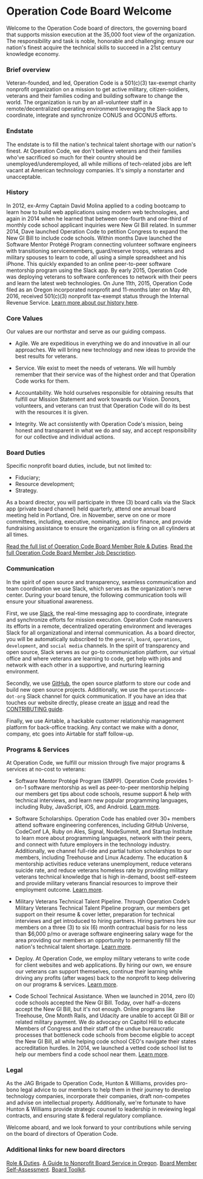 # Operation Code Board Welcome

Welcome to the Operation Code board of directors, the governing board that supports mission execution at the 35,000 foot view of the organization. The responsibility and task is noble, honorable and challenging: ensure our nation's finest acquire the technical skills to succeed in a 21st century knowledge economy.

### Brief overview
Veteran-founded, and led, Operation Code is a 501(c)(3) tax-exempt charity nonprofit organization on a mission to get active military, citizen-soldiers, veterans and their families coding and building software to change the world. The organization is run by an all-volunteer staff in a remote/decentralized operating environment leveraging the Slack app to coordinate, integrate and synchronize CONUS and OCONUS efforts.

### Endstate
The endstate is to fill the nation's technical talent shortage with our nation's finest. At Operation Code, we don't believe veterans and their families who've sacrificed so much for their country should be unemployed/underemployed, all while millions of tech-related jobs are left vacant at American technology companies. It's simply a nonstarter and unacceptable.

### History
In 2012, ex-Army Captain David Molina applied to a coding bootcamp to learn how to build web applications using modern web technologies, and again in 2014 when he learned that between one-fourth and one-third of monthly code school applicant inquiries were New GI Bill related. In summer 2014, Dave launched Operation Code to petition Congress to expand the New GI Bill to include code schools. Within months Dave launched the Software Mentor Protégé Program connecting volunteer software engineers with transitioning servicemembers, guard/reserve troops, veterans and military spouses to learn to code, all using a simple spreadsheet and his iPhone. This quickly expanded to an online peer-to-peer software mentorship program using the Slack app. By early 2015, Operation Code was deploying veterans to software conferences to network with their peers and learn the latest web technologies. On June 11th, 2015, Operation Code filed as an Oregon incorporated nonprofit and 11-months later on May 4th, 2016, received 501(c)(3) nonprofit tax-exempt status through the Internal Revenue Service. [Learn more about our history here](https://operationcode.org/history).

### Core Values
Our values are our northstar and serve as our guiding compass.
- Agile. We are expeditious in everything we do and innovative in all our approaches. We will bring new technology and new ideas to provide the best results for veterans.

- Service. We exist to meet the needs of veterans. We will humbly remember that their service was of the highest order and that Operation Code works for them.

- Accountability. We hold ourselves responsible for obtaining results that fulfill our Mission Statement and work towards our Vision. Donors, volunteers, and veterans can trust that Operation Code will do its best with the resources it is given.

- Integrity. We act consistently with Operation Code's mission, being honest and transparent in what we do and say, and accept responsibility for our collective and individual actions.

### Board Duties
Specific nonprofit board duties, include, but not limited to:
- Fiduciary;
- Resource development;
- Strategy.

As a board director, you will participate in three (3) board calls via the Slack app (private board channel) held quarterly, attend one annual board meeting held in Portland, Ore. in November, serve on one or more committees, including, executive, nominating, and/or finance, and provide fundraising assistance to ensure the organization is firing on all cylinders at all times.

[Read the full list of Operation Code Board Member Role & Duties](https://github.com/OperationCode/board/blob/master/role.md).
[Read the full Operation Code Board Member Job Description](https://github.com/OperationCode/board/blob/master/job_description.md).

### Communication
In the spirit of open source and transparency, seamless communication and team coordination we use Slack, which serves as the organization's nerve center. During your board tenure, the following communication tools will ensure your situational awareness.

First, we use [Slack](https://operation-code.slack.com), the real-time messaging app to coordinate, integrate and synchronize efforts for mission execution. Operation Code maneuvers its efforts in a remote, decentralized operating environment and leverages Slack for all organizational and internal communication. As a board director, you will be automatically subscribed to the `general`, `board`, `operations`, `development`, and `social media` channels. In the spirit of transparency and open source, Slack serves as our go-to communication platform, our virtual office and where veterans are learning to code, get help with jobs and network with each other in a supportive, and nurturing learning environment.

Secondly, we use [GitHub](https://github.com/operationcode), the open source platform to store our code and build new open source projects. Additionally, we use the `operationcode-dot-org` Slack channel for quick communication. If you have an idea that touches our website directly, please create an [issue](https://github.com/operationcode/operationcode/issues) and read the [CONTRIBUTING guide](https://github.com/OperationCode/operationcode/blob/master/CONTRIBUTING.md).

Finally, we use Airtable, a hackable customer relationship management platform for back-office tracking. Any contact we make with a donor, company, etc goes into Airtable for staff follow-up.

### Programs & Services
At Operation Code, we fulfill our mission through five major programs & services at no-cost to veterans:
- Software Mentor Protégé Program (SMPP). Operation Code provides 1-on-1 software mentorship as well as peer-to-peer mentorship helping our members get tips about code schools, resume support & help with technical interviews, and learn new popular programming languages, including Ruby, JavaScript, iOS, and Android. [Learn more](https://operationcode.org/mentorship).

- Software Scholarships. Operation Code has enabled over 30+ members attend software engineering conferences, including GitHub Universe, CodeConf LA, Ruby on Ales, Signal, NodeSummit, and Startup Institute to learn more about programming languages, network with their peers, and connect with future employers in the technology industry. Additionally, we channel full-ride and  partial tuition scholarships to our members, including Treehouse and Linux Academy. The education & mentorship activities reduce veterans unemployment, reduce veterans suicide rate, and reduce veterans homeless rate by providing military veterans technical knowledge that is high in-demand, boost self-esteem and provide military veterans financial resources to improve their employment outcome. [Learn more](https://operationcode.org/scholarships).

- Military Veterans Technical Talent Pipeline. Through Operation Code’s Military Veterans Technical Talent Pipeline program, our members get support on their resume & cover letter, preparation for technical interviews and get introduced to hiring partners. Hiring partners hire our members on a three (3) to six (6) month contractual basis for no less than $6,000 p/mo or average software engineering salary wage for the area providing our members an opportunity to permanently fill the nation's technical talent shortage. [Learn more](https://operationcode.org/employers).

- Deploy. At Operation Code, we employ military veterans to write code for client websites and web applications. By hiring our own, we ensure our veterans can support themselves, continue their learning while driving any profits (after wages) back to the nonprofit to keep delivering on our programs & services. [Learn more](https://operationcode.org/deploy).

- Code School Technical Assistance. When we launched in 2014, zero (0) code schools accepted the New GI Bill. Today, over half-a-dozens accept the New GI Bill, but it's not enough. Online programs like Treehouse, One Month Rails, and Udacity are unable to accept GI Bill or related military payment. We do advocacy on Capitol Hill to educate Members of Congress and their staff of the undue bureaucratic processes that bottleneck code schools from become eligible to accept the New GI Bill, all while helping code school CEO's navigate their states accreditation hurdles. In 2014, we launched a vetted code school list to help our members find a code school near them. [Learn more](https://operationcode.org/code_schools).

### Legal
As the JAG Brigade to Operation Code, Hunton & Williams, provides pro-bono legal advice to our members to help them in their journey to develop technology companies, incorporate their companies, draft non-competes and advise on intellectual property. Additionally, we're fortunate to have Hunton & Williams provide strategic counsel to leadership in reviewing legal contracts, and ensuring state & federal regulatory compliance.

Welcome aboard, and we look forward to your contributions while serving on the board of directors of Operation Code.

### Additional links for new board directors
[Role & Duties](https://github.com/OperationCode/board/blob/master/role.md).
[A Guide to Nonprofit Board Service in Oregon](http://www.doj.state.or.us/charigroup/pdf/nonprofit.pdf).
[Board Member Self-Assessment](http://nonprofitoregon.org/sites/default/files/uploads/file/Board%20Assessment.pdf).
[Board Toolkit](http://nonprofitoregon.org/oregon_involved/board_toolkit).
